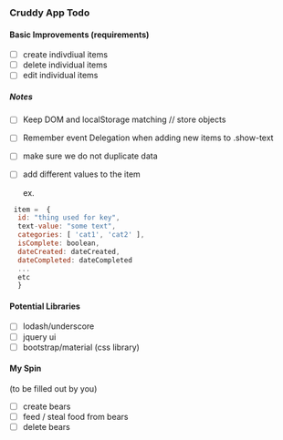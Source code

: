 ### Cruddy App Todo

#### Basic Improvements (requirements)

- [ ] create indivdiual items
- [ ] delete individual items
- [ ] edit individual items

##### Notes
- [ ] Keep DOM and localStorage matching  // store objects 
- [ ] Remember event Delegation when adding new items to .show-text
- [ ] make sure we do not duplicate data
- [ ] add different values to the item

  ex.
```javascript
 item =  {
  id: "thing used for key",
  text-value: "some text",
  categories: [ 'cat1', 'cat2' ],
  isComplete: boolean,
  dateCreated: dateCreated,
  dateCompleted: dateCompleted
  ...
  etc
  }
```

#### Potential Libraries
- [ ] lodash/underscore
- [ ] jquery ui
- [ ] bootstrap/material (css library)

#### My Spin
(to be filled out by you)
- [ ] create bears
- [ ] feed / steal food from bears
- [ ] delete bears

<!-- 
PLAN

Cruddy App

BEAR GAME
Create - bears to be fed food items 

Pooh - Honey // button in shape of honey
Paddinton - Marmalade
Volibear - Teemo

button: feed bear
// timesEaten++
// enlarge bearSize by 10%
button: steal food from bear 
// timesEaten--
// decrease bearSize by 10%

Obj : {
  name: 'Winnie the Pooh',
  food: 'honey',
  timesEaten: 0,
}

button.click -> increment or decrement timesEaten based on food


// max time to feed bear is 5, then they go into a food coma and you can no longer feed them
// sleeping picture of the bear

// reset / delete button deletes obj in local storagw and resets bears to 0 timesEaten

-->
